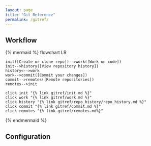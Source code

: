 ```yaml
---
layout: page
title: "Git Reference"
permalink: /gitref/
---
```


[comment]: <> (TODO: Good idea to add table of contents at top of each page so you can jump to sections.)

## Workflow

[comment]: <> (TODO: Once you build out the content may want to sue the subgraph option to make more granular pages.)

{% mermaid %}
 flowchart LR

    init([Create or clone repo])-->work([Work on code])
    init-->history([View repository history])
    history<-->work
    work-->commit([Commit your changes])
    commit-->remotes([Remote repositories])
    remotes-->init

    click init "{% link gitref/init.md %}"
    click work "{% link gitref/work.md %}"
    click history "{% link gitref/repo_history/repo_history.md %}"
    click commit "{% link gitref/commit.md %}"
    click remotes "{% link gitref/remotes.md%}"
{% endmermaid %}

[comment]: <> (TODO: May want to add some quick links so that someone who does not know which mermaid bubble to look to can jump to info.)

## Configuration
[comment]: <> (TODO: Need to fill out this section.)